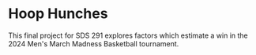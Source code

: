 # Hoop Hunches
This final project for SDS 291 explores factors which estimate a win in the 2024 Men's March Madness Basketball tournament.
